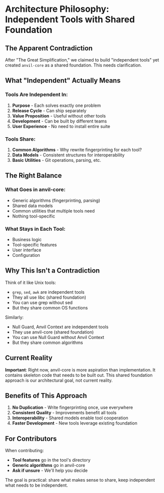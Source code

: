 # Architecture Philosophy: Independent Tools with Shared Foundation

## The Apparent Contradiction

After "The Great Simplification," we claimed to build "independent tools" yet created `anvil-core` as a shared foundation. This needs clarification.

## What "Independent" Actually Means

### Tools Are Independent In:
1. **Purpose** - Each solves exactly one problem
2. **Release Cycle** - Can ship separately
3. **Value Proposition** - Useful without other tools
4. **Development** - Can be built by different teams
5. **User Experience** - No need to install entire suite

### Tools Share:
1. **Common Algorithms** - Why rewrite fingerprinting for each tool?
2. **Data Models** - Consistent structures for interoperability
3. **Basic Utilities** - Git operations, parsing, etc.

## The Right Balance

### What Goes in anvil-core:
- Generic algorithms (fingerprinting, parsing)
- Shared data models
- Common utilities that multiple tools need
- Nothing tool-specific

### What Stays in Each Tool:
- Business logic
- Tool-specific features
- User interface
- Configuration

## Why This Isn't a Contradiction

Think of it like Unix tools:
- `grep`, `sed`, `awk` are independent tools
- They all use libc (shared foundation)
- You can use grep without sed
- But they share common OS functions

Similarly:
- Null Guard, Anvil Context are independent tools
- They use anvil-core (shared foundation)
- You can use Null Guard without Anvil Context
- But they share common algorithms

## Current Reality

**Important**: Right now, anvil-core is more aspiration than implementation. It contains skeleton code that needs to be built out. This shared foundation approach is our architectural goal, not current reality.

## Benefits of This Approach

1. **No Duplication** - Write fingerprinting once, use everywhere
2. **Consistent Quality** - Improvements benefit all tools
3. **Interoperability** - Shared models enable tool cooperation
4. **Faster Development** - New tools leverage existing foundation

## For Contributors

When contributing:
- **Tool features** go in the tool's directory
- **Generic algorithms** go in anvil-core
- **Ask if unsure** - We'll help you decide

The goal is practical: share what makes sense to share, keep independent what needs to be independent.